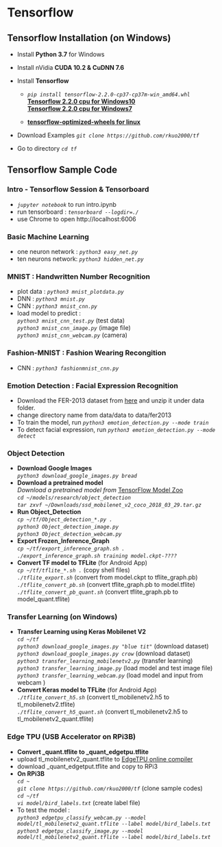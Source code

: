 # Tensorflow 
## Tensorflow Installation (on Windows)
* Install **Python 3.7** for Windows
* Install nVidia **CUDA 10.2 & CuDNN 7.6** 
* Install **Tensorflow** 
  - *`pip install tensorflow-2.2.0-cp37-cp37m-win_amd64.whl`* <br />
  **[Tensorflow 2.2.0 cpu for Windows10](https://github.com/fo40225/tensorflow-windows-wheel/blob/master/2.2.0/py37/CPU%2BGPU/cuda102cudnn76avx2)** <br />
  **[Tensorflow 2.2.0 cpu for Windows7](https://github.com/fo40225/tensorflow-windows-wheel/blob/master/2.2.0/py37/CPU%2BGPU/cuda102cudnn76sse2)** <br />
 
  - **[tensorflow-optimized-wheels for linux](https://github.com/inoryy/tensorflow-optimized-wheels)**  <br />

* Download Examples *`git clone https://github.com/rkuo2000/tf`*
* Go to directory *`cd tf`*
## Tensorflow Sample Code
### Intro - Tensorflow Session & Tensorboard 
* *`jupyter notebook`* to run intro.ipynb
* run tensorboard : *`tensorboard --logdir=./`*
* use Chrome to open http://localhost:6006
### Basic Machine Learning
* one neuron network : *`python3 easy_net.py`*
* ten neurons network: *`python3 hidden_net.py`*
### MNIST : Handwritten Number Recognition
* plot data : *`python3 mnist_plotdata.py`*
* DNN : *`python3 mnist.py`*
* CNN : *`python3 mnist_cnn.py`*
* load model to predict : <br />
  *`python3 mnist_cnn_test.py`* (test data) <br />
  *`python3 mnist_cnn_image.py`* (image file) <br />
  *`python3 mnist_cnn_webcam.py`* (camera) <br />
### Fashion-MNIST : Fashion Wearing Recongition
* CNN : *`python3 fashionmnist_cnn.py`*
### Emotion Detection : Facial Expression Recognition
* Download the FER-2013 dataset from [here](https://anonfile.com/bdj3tfoeba/data_zip) and unzip it under data folder. 
* change directory name from data/data to data/fer2013
* To train the model, run *`python3 emotion_detection.py --mode train`*
* To detect facial expression, run *`python3 emotion_detection.py --mode detect`* 
### Object Detection
* **Download Google Images** <br />
*`python3 download_google_images.py bread`* <br />
* **Download a pretrained model** <br />
*Download a pretrained model from* [TensorFlow Model Zoo](https://github.com/tensorflow/models/blob/master/research/object_detection/g3doc/detection_model_zoo.md) <br />
*`cd ~/models/research/object_detection`* <br />
*`tar zxvf ~/Downloads/ssd_mobilenet_v2_coco_2018_03_29.tar.gz`* <br />
* **Run Object_Detection** <br />
*`cp ~/tf/Object_detection_*.py .`* <br />
*`python3 Object_detection_image.py`* <br />
*`python3 Object_detection_webcam.py`* <br />
* **Export Frozen_Inference_Graph** <br />
*`cp ~/tf/export_inference_graph.sh .`* <br />
*`./export_inference_graph.sh training model.ckpt-????`* <br />
* **Convert TF model to TFLite** (for Android App) <br />
*`cp ~/tf/tflite_*.sh .`* (copy shell files) <br />
*`./tflite_export.sh`* (convert from model.ckpt to tflite_graph.pb) <br />
*`./tflite_convert_pb.sh`* (convert tflite_graph.pb to model.tflite) <br />
*`./tflite_convert_pb_quant.sh`* (convert tflite_graph.pb to model_quant.tflite) <br />

### Transfer Learning (on Windows)
* **Transfer Learning using Keras Mobilenet V2** <br />
*`cd ~/tf`* <br />
*`python3 download_google_images.py "blue tit"`* (download dataset)<br />
*`python3 download_google_images.py crow`*       (download dataset)<br />
*`python3 transfer_learning_mobilenetv2.py`* (transfer learning) <br />
*`python3 transfer_learning_image.py`*  (load model and test image file) <br />
*`python3 transfer_learning_webcam.py`*  (load model and input from webcam ) <br />
* **Convert Keras model to TFLite** (for Android App) <br />
*`./tflite_convert_h5.sh`* (convert tl_mobilenetv2.h5 to tl_mobilenetv2.tflite) <br />
*`./tflite_convert_h5_quant.sh`* (convert tl_mobilenetv2.h5 to tl_mobilenetv2_quant.tflite) <br />

### Edge TPU (USB Accelerator on RPi3B)
* **Convert _quant.tflite to _quant_edgetpu.tflite** <br />
* upload tl_mobilenetv2_quant.tflite to [EdgeTPU online compiler](https://coral.withgoogle.com/web-compiler/)<br />
* download _quant_edgetput.tflite and copy to RPi3 <br />
* **On RPi3B** <br />
*`cd ~`* <br />
*`git clone https://github.com/rkuo2000/tf`* (clone sample codes)<br />
*`cd ~/tf`* <br />
*`vi model/bird_labels.txt`* (create label file) <br />
* To test the model : <br />
*`python3 edgetpu_classify_webcam.py --model model/tl_mobilenetv2_quant.tflite --label model/bird_labels.txt`* <br />
*`python3 edgetpu_classify_image.py --model model/tl_mobilenetv2_quant.tflite --label model/bird_labels.txt`* <br />
